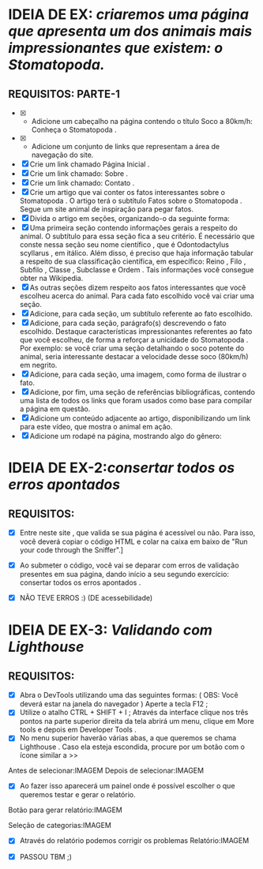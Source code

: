 # IDEIA DE EX: *criaremos uma página que apresenta um dos animais mais impressionantes que existem: o Stomatopoda.*

## REQUISITOS: PARTE-1 

- [x] - Adicione um cabeçalho na página contendo o título Soco a 80km/h: Conheça o Stomatopoda .
- [x] - Adicione um conjunto de links que representam a área de navegação do site.
- [x] Crie um link chamado Página Inicial .
- [x] Crie um link chamado: Sobre .
- [x] Crie um link chamado: Contato .
- [x] Crie um artigo que vai conter os fatos interessantes sobre o Stomatopoda . O artigo terá o subtítulo Fatos sobre o Stomatopoda . Segue um site animal de inspiração para pegar fatos.
- [x] Divida o artigo em seções, organizando-o da seguinte forma:
- [x] Uma primeira seção contendo informações gerais a respeito do animal. O subtítulo para essa seção fica a seu critério. É necessário que conste nessa seção seu nome científico , que é Odontodactylus scyllarus , em itálico. Além disso, é preciso que haja informação tabular a respeito de sua classificação científica, em específico: Reino , Filo , Subfilo , Classe , Subclasse e Ordem . Tais informações você consegue obter na Wikipedia.
- [x] As outras seções dizem respeito aos fatos interessantes que você escolheu acerca do animal. Para cada fato escolhido você vai criar uma seção.
- [x] Adicione, para cada seção, um subtítulo referente ao fato escolhido.
- [x] Adicione, para cada seção, parágrafo(s) descrevendo o fato escolhido. Destaque características impressionantes referentes ao fato que você escolheu, de forma a reforçar a unicidade do Stomatopoda . Por exemplo: se você criar uma seção detalhando o soco potente do animal, seria interessante destacar a velocidade desse soco (80km/h) em negrito.
- [x] Adicione, para cada seção, uma imagem, como forma de ilustrar o fato.
- [x] Adicione, por fim, uma seção de referências bibliográficas, contendo uma lista de todos os links que foram usados como base para compilar a página em questão.
- [x] Adicione um conteúdo adjacente ao artigo, disponibilizando um link para este vídeo, que mostra o animal em ação.
- [x] Adicione um rodapé na página, mostrando algo do gênero:

#  IDEIA DE EX-2:*consertar todos os erros apontados* 
## REQUISITOS:
- [X] Entre neste site , que valida se sua página é acessível ou não. Para isso, você deverá copiar o código HTML e colar na caixa em baixo de "Run your code through the Sniffer".]
- [X] Ao submeter o código, você vai se deparar com erros de validação presentes em sua página, dando início a seu segundo exercício: consertar todos os erros apontados .

- [X] NÃO TEVE ERROS :) (DE acessebilidade)

# IDEIA DE EX-3: *Validando com Lighthouse*
## REQUISITOS:

- [X] Abra o DevTools utilizando uma das seguintes formas: ( OBS: Você deverá estar na janela do navegador )
Aperte a tecla F12 ;
- [X] Utilize o atalho CTRL + SHIFT + I ;
Através da interface clique nos três pontos na parte superior direita da tela abrirá um menu, clique em More tools e depois em Developer Tools .
- [X] No menu superior haverão várias abas, a que queremos se chama Lighthouse . Caso ela esteja escondida, procure por um botão com o ícone similar a >> 

Antes de selecionar:IMAGEM
Depois de selecionar:IMAGEM

- [X] Ao fazer isso aparecerá um painel onde é possível escolher o que queremos testar e gerar o relatório.

Botão para gerar relatório:IMAGEM

Seleção de categorias:IMAGEM

- [X] Através do relatório podemos corrigir os problemas
Relatório:IMAGEM

- [X] PASSOU TBM ;) 

